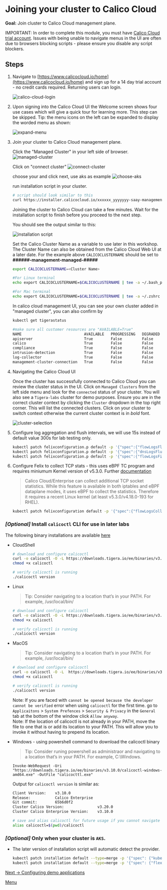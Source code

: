# Joining your cluster to Calico Cloud

**Goal:** Join cluster to Calico Cloud management plane.

IMPORTANT: In order to complete this module, you must have [Calico Cloud trial account](https://www.calicocloud.io/home). Issues with being unable to navigate menus in the UI are often due to browsers blocking scripts - please ensure you disable any script blockers.

## Steps

1. Navigate to [https://www.calicocloud.io/home](https://www.calicocloud.io/home) and sign up for a 14 day trial account - no credit cards required. Returning users can login.

   ![calico-cloud-login](../img/calico-cloud-login.png)

2. Upon signing into the Calico Cloud UI the Welcome screen shows four use cases which will give a quick tour for learning more. This step can be skipped. Tip: the menu icons on the left can be expanded to display the worded menu as shown:

   ![expand-menu](../img/expand-menu.png)


3. Join your cluster to Calico Cloud management plane.
    
    Click the "Managed Cluster" in your left side of browser.
    ![managed-cluster](../img/managed-cluster.png)
    
    Click on "connect cluster"
     ![connect-cluster](../img/connect-cluster.png)

    choose your and click next, use aks as example
      ![choose-aks](../img/choose-aks.png)


    run installation script in your cluster. 
    ```bash
    # script should look similar to this
    curl https://installer.calicocloud.io/xxxxxx_yyyyyyy-saay-management_install.sh | bash
    ```

    Joining the cluster to Calico Cloud can take a few minutes. Wait for the installation script to finish before you proceed to the next step.

    You should see the output similar to this:

     ![installation script](../img/install-script.png)

    Set the Calico Cluster Name as a variable to use later in this workshop. The Cluster Name can also be obtained from the Calico Cloud Web UI at a later date. For the example above `CALICOCLUSTERNAME` should be set to __######-management-managed-#####__
    
    ```bash
    export CALICOCLUSTERNAME=<Cluster Name>

    #For Linux terminal
    echo export CALICOCLUSTERNAME=$CALICOCLUSTERNAME | tee -a ~/.bash_profile

    #For Mac terminal
    echo export CALICOCLUSTERNAME=$CALICOCLUSTERNAME | tee -a ~/.zshrc 
    ```
    
    In calico cloud management UI, you can see your own cluster added in "managed cluster", you can also confirm by
    ```bash
    kubectl get tigerastatus
    ```
    
    ```bash
    #make sure all customer resources are "AVAILABLE=True" 
    NAME                            AVAILABLE   PROGRESSING   DEGRADED   SINCE
    apiserver                       True        False         False      5m38s
    calico                          True        False         False      4m44s
    compliance                      True        False         False      4m34s
    intrusion-detection             True        False         False      4m49s
    log-collector                   True        False         False      4m19s
    management-cluster-connection   True        False         False      4m54s
    ```
    
4. Navigating the Calico Cloud UI

    Once the cluster has successfully connected to Calico Cloud you can review the cluster status in the UI. Click on `Managed Clusters` from the left side menu and look for the `connected` status of your cluster. You will also see a `Tigera-labs` cluster for demo purposes. Ensure you are in the correct cluster context by clicking the `Cluster` dropdown in the top right corner. This will list the connected clusters. Click on your cluster to switch context otherwise the current cluster context is in *bold* font.
    
    ![cluster-selection](../img/cluster-selection.png)

5. Configure log aggregation and flush intervals, we will use 15s instead of default value 300s for lab testing only.   

    ```bash
    kubectl patch felixconfiguration.p default -p '{"spec":{"flowLogsFlushInterval":"15s"}}'
    kubectl patch felixconfiguration.p default -p '{"spec":{"dnsLogsFlushInterval":"15s"}}'
    kubectl patch felixconfiguration.p default -p '{"spec":{"flowLogsFileAggregationKindForAllowed":1}}'
    ```


6. Configure Felix to collect TCP stats - this uses eBPF TC program and requires miniumum Kernel version of v5.3.0. Further [documentation](https://docs.tigera.io/visibility/elastic/flow/tcpstats)

   >Calico Cloud/Enterprise can collect additional TCP socket statistics. While this feature is available in both iptables and eBPF dataplane modes, it uses eBPF to collect the statistics. Therefore it requires a recent Linux kernel (at least v5.3.0/v4.18.0-193 for RHEL).

    ```bash
    kubectl patch felixconfiguration default -p '{"spec":{"flowLogsCollectTcpStats":true}}'
    ```

### *[Optional]* Install `calicoctl` CLI for use in later labs

 The following binary installations are available [here](https://docs.tigera.io/maintenance/clis/calicoctl/)

 - CloudShell

    ```bash    
    # download and configure calicoctl
    curl -o calicoctl -O -L https://downloads.tigera.io/ee/binaries/v3.10.0/calicoctl
    chmod +x calicoctl
    
    # verify calicoctl is running 
    ./calicoctl version
    ```

 - Linux

    >Tip: Consider navigating to a location that’s in your PATH. For example, /usr/local/bin/
    ```bash    
    # download and configure calicoctl
    curl -o calicoctl -O -L https://downloads.tigera.io/ee/binaries/v3.10.0/calicoctl
    chmod +x calicoctl
    
    # verify calicoctl is running 
    ./calicoctl version
    ```

 - MacOS

    >Tip: Consider navigating to a location that’s in your PATH. For example, /usr/local/bin/
    ```bash    
    # download and configure calicoctl
    curl -o calicoctl -O -L  https://downloads.tigera.io/ee/binaries/v3.10.0/calicoctl-darwin-amd64
    chmod +x calicoctl
    
    # verify calicoctl is running 
    ./calicoctl version
    ```
    Note: If you are faced with `cannot be opened because the developer cannot be verified` error when using `calicoctl` for the first time. go to `Applicaitons` \> `System Prefences` \> `Security & Privacy` in the `General` tab at the bottom of the window click `Allow anyway`.  
    Note: If the location of calicoctl is not already in your PATH, move the file to one that is or add its location to your PATH. This will allow you to invoke it without having to prepend its location.


 - Windows - using powershell command to download the calicoctl binary  
    
    >Tip: Consider runing powershell as administraor and navigating to a location that’s in your PATH. For example, C:\Windows.
    
    ```pwsh
    Invoke-WebRequest -Uri "https://downloads.tigera.io/ee/binaries/v3.10.0/calicoctl-windows-amd64.exe" -OutFile "calicocttl.exe"

    ```
    
       
    Output for `calicoctl version` is similar as:
    ```bash
    Client Version:    v3.10.0
    Release:           Calico Enterprise
    Git commit:        65b6d0f2
    Cluster Calico Version:               v3.20.0
    Cluster Calico Enterprise Version:    v3.10.0
    ```
     
    ```bash 
    # save and alias calicoctl for future usage if you cannot navigate it to a bin location.
    alias calicoctl=$(pwd)/calicoctl
    ```
    
### *[Optional]* Only when your cluster is `AKS`.

  - The later version of installation script will automatic detect the provider. 
  
    ```bash
    kubectl patch installation default --type=merge -p '{"spec": {"kubernetesProvider": "AKS"}}'
    kubectl patch installation default --type=merge -p '{"spec": {"flexVolumePath": "/etc/kubernetes/volumeplugins/"}}'
    ```


[Next -> Configuring demo applications](../modules/configuring-demo-apps.md)

[Menu](../README.md)